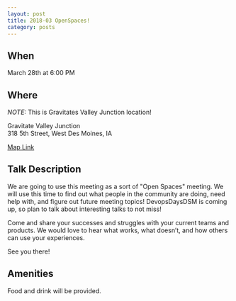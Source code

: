 ```yaml
---
layout: post
title: 2018-03 OpenSpaces!
category: posts
---
```


## When

March 28th at 6:00 PM

## Where

_NOTE:_ This is Gravitates Valley Junction location!

Gravitate Valley Junction<br />
318 5th Street, West Des Moines, IA

[Map Link](https://www.google.com/maps?f=q&hl=en&q=318+5th+Street,+West+Des+Moines,+IA,+us)

## Talk Description

We are going to use this meeting as a sort of "Open Spaces" meeting. We will use this time to find out what people in the community are doing, need help with, and figure out future meeting topics! DevopsDaysDSM is coming up, so plan to talk about interesting talks to not miss!

Come and share your successes and struggles with your current teams and products. We would love to hear what works, what doesn’t, and how others can use your experiences.

See you there!

## Amenities

Food and drink will be provided.
